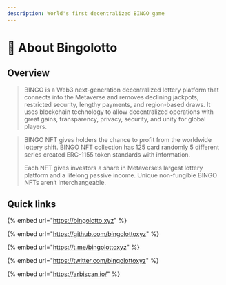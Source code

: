 ```yaml
---
description: World's first decentralized BINGO game
---
```


# 👋 About Bingolotto

## Overview



> BINGO is a Web3 next-generation decentralized lottery platform that connects into the Metaverse and removes declining jackpots, restricted security, lengthy payments, and region-based draws. It uses blockchain technology to allow decentralized operations with great gains, transparency, privacy, security, and unity for global players.

> BINGO NFT gives holders the chance to profit from the worldwide lottery shift. BINGO NFT collection has 125 card randomly 5 different series created ERC-1155 token standards with information.&#x20;
>
> Each NFT gives investors a share in Metaverse‘s largest lottery platform and a lifelong passive income. Unique non-fungible BINGO NFTs aren‘t interchangeable.

## Quick links

{% embed url="https://bingolotto.xyz" %}

{% embed url="https://github.com/bingolottoxyz" %}

{% embed url="https://t.me/bingolottoxyz" %}

{% embed url="https://twitter.com/bingolottoxyz" %}

{% embed url="https://arbiscan.io/" %}
